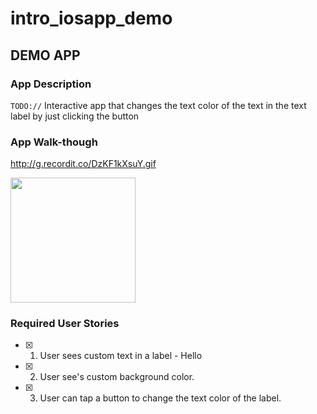 # intro_iosapp_demo
## DEMO APP

### App Description
`TODO://` Interactive app that changes the text color of the text in the text label by just clicking the button

### App Walk-though
http://g.recordit.co/DzKF1kXsuY.gif 

<img src="http://g.recordit.co/DzKF1kXsuY.gif" width=200><br>



### Required User Stories
- [x] 1. User sees custom text in a label - Hello 
- [x] 2. User see's custom background color.
- [x] 3. User can tap a button to change the text color of the label.


